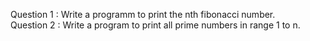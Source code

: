 Question 1 : Write a programm to print the nth fibonacci number.  
Question 2 : Write a program to print all prime numbers in range 1 to n.  